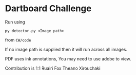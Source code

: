 # Dartboard Challenge

Run using 

```py detector.py <Image path>```

from ```CW/code```

If no image path is supplied then it will run across all images.

PDF uses ink annotations, You may need to use adobe to view.

Contribution is 1:1
Ruairi Fox
Theano Xirouchaki

